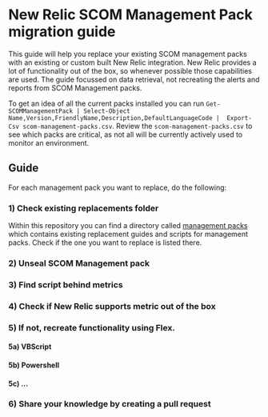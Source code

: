 # New Relic SCOM Management Pack migration guide

This guide will help you replace your existing SCOM management packs with an existing or custom built New Relic integration. New Relic provides a lot of functionality out of the box, so whenever possible those capabilities are used. The guide focussed on data retrieval, not recreating the alerts and reports from SCOM Management packs.

To get an idea of all the current packs installed you can run `Get-SCOMManagementPack | Select-Object Name,Version,FriendlyName,Description,DefaultLanguageCode |  Export-Csv scom-management-packs.csv`. Review the `scom-management-packs.csv` to see which packs are critical, as not all will be currently actively used to monitor an environment.

## Guide

For each management pack you want to replace, do the following:

### 1) Check existing replacements folder

Within this repository you can find a directory called [management packs](https://github.com/kidk/scom-tools/tree/main/management-packs) which contains existing replacement guides and scripts for management packs. Check if the one you want to replace is listed there.

### 2) Unseal SCOM Management pack

### 3) Find script behind metrics

### 4) Check if New Relic supports metric out of the box

### 5) If not, recreate functionality using Flex.

#### 5a) VBScript

#### 5b) Powershell

#### 5c) ...

### 6) Share your knowledge by creating a pull request

